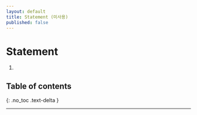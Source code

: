 ```yaml
---
layout: default
title: Statement (미사용)
published: false
---
```


# Statement

1. 

## Table of contents
{: .no_toc .text-delta }

---